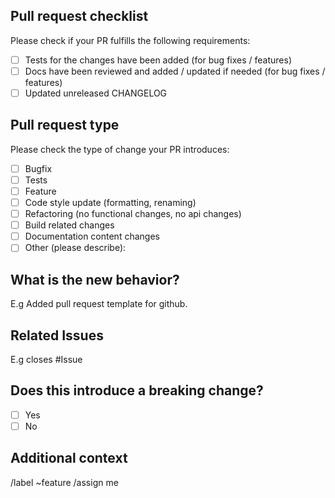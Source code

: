 ## Pull request checklist

Please check if your PR fulfills the following requirements:
- [ ] Tests for the changes have been added (for bug fixes / features)
- [ ] Docs have been reviewed and added / updated if needed (for bug fixes / features)
- [ ] Updated unreleased CHANGELOG

## Pull request type

Please check the type of change your PR introduces:
- [ ] Bugfix
- [ ] Tests
- [ ] Feature
- [ ] Code style update (formatting, renaming)
- [ ] Refactoring (no functional changes, no api changes)
- [ ] Build related changes
- [ ] Documentation content changes
- [ ] Other (please describe): 

## What is the new behavior?
E.g Added pull request template for github.

## Related Issues
E.g closes #Issue

## Does this introduce a breaking change?

- [ ] Yes
- [ ] No

## Additional context

/label ~feature
/assign me
